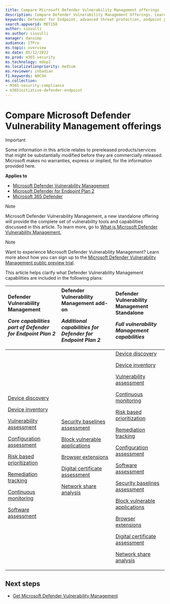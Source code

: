 ```yaml
---
title: Compare Microsoft Defender Vulnerability Management offerings
description: Compare Defender Vulnerability Management Offerings. Learn about the differences between the plans and select the plan that suits your organization's needs.
keywords: Defender for Endpoint, advanced threat protection, endpoint protection
search.appverid: MET150  
author: siosulli
ms.author: siosulli
manager: dansimp 
audience: ITPro
ms.topic: overview
ms.date: 05/12/2022
ms.prod: m365-security
ms.technology: mdep1
ms.localizationpriority: medium
ms.reviewer: inbadian
f1.keywords: NOCSH  
ms.collection: 
- M365-security-compliance
- m365initiative-defender-endpoint
---
```


# Compare Microsoft Defender Vulnerability Management offerings

> [!IMPORTANT]
> Some information in this article relates to prereleased products/services that might be substantially modified before they are commercially released. Microsoft makes no warranties, express or implied, for the information provided here.

**Applies to**

- [Microsoft Defender Vulnerability Management](index.yml)
- [Microsoft Defender for Endpoint Plan 2](https://go.microsoft.com/fwlink/p/?linkid=2154037)
- [Microsoft 365 Defender](https://go.microsoft.com/fwlink/?linkid=2118804)

> [!NOTE]
> Microsoft Defender Vulnerability Management, a new standalone offering will provide the complete set of vulnerability tools and capabilities discussed in this article. To learn more, go to [What is Microsoft Defender Vulnerability Management.](defender-vulnerability-management.md)

>[!Note]
> Want to experience Microsoft Defender Vulnerability Management? Learn more about how you can sign up to the [Microsoft Defender Vulnerability Management public preview trial](../defender-vulnerability-management/get-defender-vulnerability-management.md).

This article helps clarify what Defender Vulnerability Management capabilities are included in the following plans:

| Defender Vulnerability Management <p> _Core capabilities part of Defender for Endpoint Plan 2_| Defender Vulnerability Management add-on <p> _Additional capabilities for Defender for Endpoint Plan 2_| Defender Vulnerability Management Standalone <p> _Full vulnerability Management capabilities_|
|:---|:---|:---|
 [Device discovery](../defender-endpoint/device-discovery.md) <p> [Device inventory](../defender-endpoint/machines-view-overview.md) <p> [Vulnerability assessment](tvm-weaknesses.md) <p> [Configuration assessment](tvm-microsoft-secure-score-devices.md) <p> [Risk based prioritization](tvm-security-recommendation.md) <p> [Remediation tracking](tvm-remediation.md) <p> [Continuous monitoring](../defender-endpoint/configure-vulnerability-email-notifications.md) <p> [Software assessment](tvm-software-inventory.md) <p> | [Security baselines assessment](tvm-security-baselines.md) <p> [Block vulnerable applications](tvm-block-vuln-apps.md) <p> [Browser extensions](tvm-browser-extensions.md) <p> [Digital certificate assessment](tvm-certificate-inventory.md) <p> [Network share analysis](tvm-network-share-assessment.md) | [Device discovery](../defender-endpoint/device-discovery.md) <p> [Device inventory](../defender-endpoint/machines-view-overview.md) <p> [Vulnerability assessment](tvm-weaknesses.md) <p> [Continuous monitoring](../defender-endpoint/configure-vulnerability-email-notifications.md) <p> [Risk based prioritization](tvm-security-recommendation.md) <p> [Remediation tracking](tvm-remediation.md) <p> [Configuration assessment](tvm-microsoft-secure-score-devices.md) <p> [Software assessment](tvm-software-inventory.md) <p> [Security baselines assessment](tvm-security-baselines.md) <p> [Block vulnerable applications](tvm-block-vuln-apps.md) <p> [Browser extensions](tvm-browser-extensions.md) <p> [Digital certificate assessment](tvm-certificate-inventory.md) <p> [Network share analysis](tvm-network-share-assessment.md)|

## Next steps

- [Get Microsoft Defender Vulnerability Management](get-defender-vulnerability-management.md)
